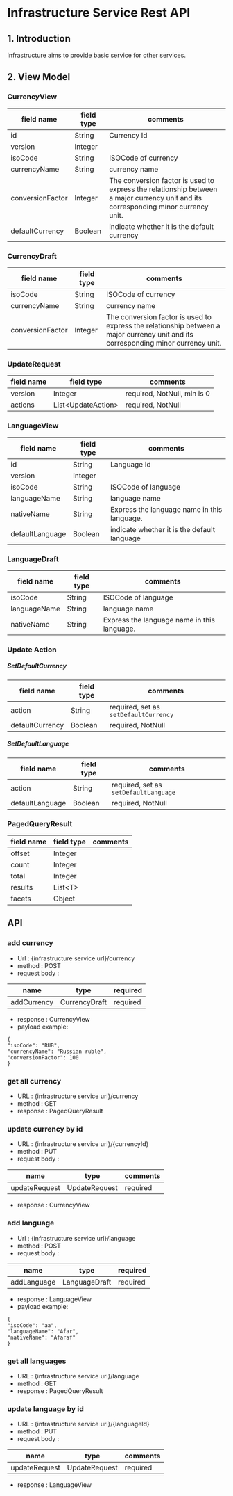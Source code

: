 # Infrastructure Service Rest API

## 1. Introduction
Infrastructure aims to provide basic service for other services.

## 2. View Model

### CurrencyView
| field name | field type | comments |
|-----|------|-----|
| id | String | Currency Id |
| version | Integer | |
| isoCode | String | ISOCode of currency |
| currencyName | String | currency name |
| conversionFactor | Integer | The conversion factor is used to express the relationship between a major currency unit and its corresponding minor currency unit. |
| defaultCurrency | Boolean | indicate whether it is the default currency |

### CurrencyDraft

| field name | field type | comments |
|-----|------|-----|
| isoCode | String | ISOCode of currency |
| currencyName | String | currency name |
| conversionFactor | Integer | The conversion factor is used to express the relationship between a major currency unit and its corresponding minor currency unit. |

### UpdateRequest

| field name | field type | comments |
|-|-|-|
| version | Integer | required, NotNull, min is 0 |
| actions | List\<UpdateAction\> | required, NotNull |

### LanguageView
| field name | field type | comments |
|-----|------|-----|
| id | String | Language Id |
| version | Integer | |
| isoCode | String | ISOCode of language |
| languageName | String | language name |
| nativeName | String | Express the language name in this language.|
| defaultLanguage | Boolean | indicate whether it is the default language |

### LanguageDraft

| field name | field type | comments |
|-----|------|-----|
| isoCode | String | ISOCode of language |
| languageName | String | language name |
| nativeName | String | Express the language name in this language.|

### Update Action

##### SetDefaultCurrency

| field name | field type | comments |
|-|-|-|
| action | String | required, set as `setDefaultCurrency` |
| defaultCurrency | Boolean | required, NotNull |

##### SetDefaultLanguage

| field name | field type | comments |
|-|-|-|
| action | String | required, set as `setDefaultLanguage` |
| defaultLanguage | Boolean | required, NotNull |

### PagedQueryResult

| field name | field type | comments |
|-|-|-|
| offset | Integer | |
| count | Integer | |
| total | Integer | |
| results | List\<T\> | |
| facets | Object | |

## API

### add currency 

* Url : {infrastructure service url}/currency
* method : POST
* request body :

| name | type | required |
|-|-|-|
| addCurrency | CurrencyDraft | required |

* response : CurrencyView
* payload example:
```
{
"isoCode": "RUB",
"currencyName": "Russian ruble",
"conversionFactor": 100
}
```

### get all currency

* URL : {infrastructure service url}/currency
* method : GET
* response : PagedQueryResult<CurrencyView>


### update currency by id

* URL : {infrastructure service url}/{currencyId}
* method : PUT
* request body :

| name | type | comments |
|-|-|-|
| updateRequest | UpdateRequest | required |

* response : CurrencyView

### add language 

* Url : {infrastructure service url}/language
* method : POST
* request body :

| name | type | required |
|-|-|-|
| addLanguage | LanguageDraft | required |

* response : LanguageView
* payload example:
```
{
"isoCode": "aa",
"languageName": "Afar",
"nativeName": "Afaraf"
}
```

### get all languages

* URL : {infrastructure service url}/language
* method : GET
* response : PagedQueryResult<LanguageView>


### update language by id

* URL : {infrastructure service url}/{languageId}
* method : PUT
* request body :

| name | type | comments |
|-|-|-|
| updateRequest | UpdateRequest | required |

* response : LanguageView
